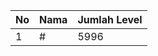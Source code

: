 | No | Nama            | Jumlah Level |
|----|-----------------|--------------|
| 1  | #    |    5996        |
